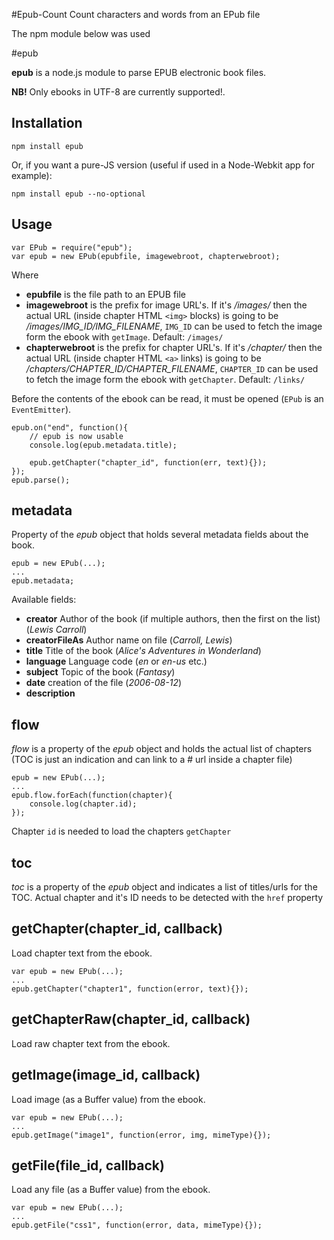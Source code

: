 #Epub-Count
Count characters and words from an EPub file

The npm module below was used


#epub

**epub** is a node.js module to parse EPUB electronic book files.

**NB!** Only ebooks in UTF-8 are currently supported!.

## Installation

    npm install epub

Or, if you want a pure-JS version (useful if used in a Node-Webkit app for example):

    npm install epub --no-optional


## Usage

    var EPub = require("epub");
    var epub = new EPub(epubfile, imagewebroot, chapterwebroot);

Where

  * **epubfile** is the file path to an EPUB file
  * **imagewebroot** is the prefix for image URL's. If it's */images/* then the actual URL (inside chapter HTML `<img>` blocks) is going to be */images/IMG_ID/IMG_FILENAME*, `IMG_ID` can be used to fetch the image form the ebook with `getImage`. Default: `/images/`
  * **chapterwebroot** is the prefix for chapter URL's. If it's */chapter/* then the actual URL (inside chapter HTML `<a>` links) is going to be */chapters/CHAPTER_ID/CHAPTER_FILENAME*, `CHAPTER_ID` can be used to fetch the image form the ebook with `getChapter`. Default: `/links/`

Before the contents of the ebook can be read, it must be opened (`EPub` is an `EventEmitter`).

    epub.on("end", function(){
    	// epub is now usable
    	console.log(epub.metadata.title);

    	epub.getChapter("chapter_id", function(err, text){});
    });
    epub.parse();


## metadata

Property of the *epub* object that holds several metadata fields about the book.

    epub = new EPub(...);
    ...
    epub.metadata;

Available fields:

  * **creator** Author of the book (if multiple authors, then the first on the list) (*Lewis Carroll*)
  * **creatorFileAs** Author name on file (*Carroll, Lewis*)
  * **title** Title of the book (*Alice's Adventures in Wonderland*)
  * **language** Language code (*en* or *en-us* etc.)
  * **subject** Topic of the book (*Fantasy*)
  * **date** creation of the file (*2006-08-12*)
  * **description**

## flow

*flow* is a property of the *epub* object and holds the actual list of chapters (TOC is just an indication and can link to a # url inside a chapter file)

    epub = new EPub(...);
    ...
    epub.flow.forEach(function(chapter){
    	console.log(chapter.id);
    });

Chapter `id` is needed to load the chapters `getChapter`

## toc
*toc* is a property of the *epub* object and indicates a list of titles/urls for the TOC. Actual chapter and it's ID needs to be detected with the `href` property


## getChapter(chapter_id, callback)

Load chapter text from the ebook.

    var epub = new EPub(...);
    ...
    epub.getChapter("chapter1", function(error, text){});

## getChapterRaw(chapter_id, callback)

Load raw chapter text from the ebook.

## getImage(image_id, callback)

Load image (as a Buffer value) from the ebook.

    var epub = new EPub(...);
    ...
    epub.getImage("image1", function(error, img, mimeType){});

## getFile(file_id, callback)

Load any file (as a Buffer value) from the ebook.

    var epub = new EPub(...);
    ...
    epub.getFile("css1", function(error, data, mimeType){});
